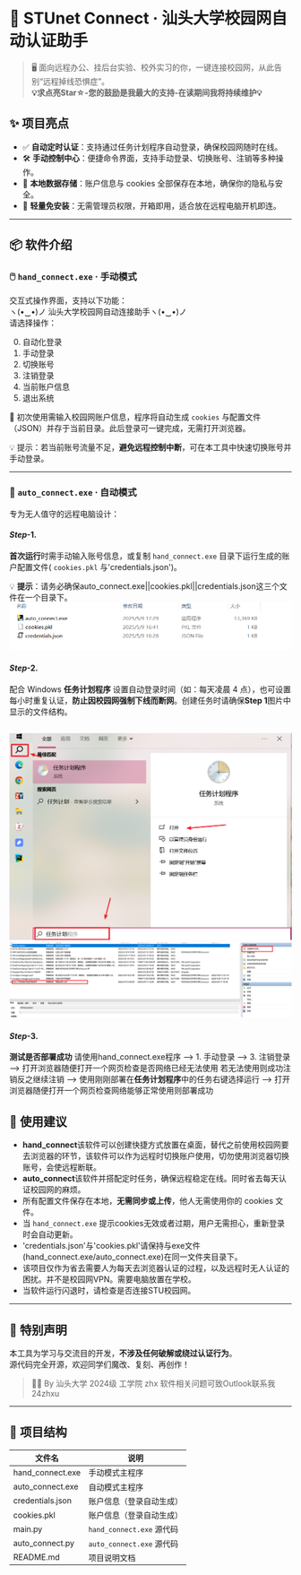 # 🚀 STUnet Connect · 汕头大学校园网自动认证助手

> 🖥️ 面向远程办公、挂后台实验、校外实习的你，一键连接校园网，从此告别“远程掉线恐惧症”。  
**💡求点亮Star☆-您的鼓励是我最大的支持-在读期间我将持续维护💡**  
## ✨ 项目亮点

- ✅ **自动定时认证**：支持通过任务计划程序自动登录，确保校园网随时在线。
- 🛠️ **手动控制中心**：便捷命令界面，支持手动登录、切换账号、注销等多种操作。
- 🔐 **本地数据存储**：账户信息与 cookies 全部保存在本地，确保你的隐私与安全。
- 🧠 **轻量免安装**：无需管理员权限，开箱即用，适合放在远程电脑开机即连。
---

## 📦 软件介绍

### 🖱️ `hand_connect.exe` · 手动模式

交互式操作界面，支持以下功能：  
ヽ(•‿•)ノ 汕头大学校园网自动连接助手ヽ(•‿•)ノ  
请选择操作：

0. 自动化登录  
1. 手动登录  
2. 切换账号  
3. 注销登录  
4. 当前账户信息  
5. 退出系统  

📝 初次使用需输入校园网账户信息，程序将自动生成 `cookies` 与配置文件（JSON）并存于当前目录。此后登录可一键完成，无需打开浏览器。

💡 提示：若当前账号流量不足，**避免远程控制中断**，可在本工具中快速切换账号并手动登录。

---

### 🤖 `auto_connect.exe` · 自动模式

专为无人值守的远程电脑设计：  

#### *Step*-1. 
**首次运行**时需手动输入账号信息，或复制 `hand_connect.exe` 目录下运行生成的账户配置文件( `cookies.pkl` 与'credentials.json')。   

💡 **提示**：请务必确保auto_connect.exe||cookies.pkl||credentials.json这三个文件在一个目录下。  
![任务计划程序](https://github.com/xuzhihaoup/STUnet_connect/blob/main/image/文件目录.png)  

#### *Step*-2. 
配合 Windows **任务计划程序** 设置自动登录时间（如：每天凌晨 4 点），也可设置每小时重复认证，**防止因校园网强制下线而断网**。创建任务时请确保**Step 1**图片中显示的文件结构。

![任务计划程序](https://github.com/xuzhihaoup/STUnet_connect/blob/main/image/step2.png)
![自动值守](https://github.com/xuzhihaoup/STUnet_connect/blob/main/image/自动任务.png)
---
#### *Step*-3. 
**测试是否部署成功** 请使用hand_connect.exe程序 --> 1. 手动登录 --> 3. 注销登录 --> 打开浏览器随便打开一个网页检查是否网络已经无法使用 若无法使用则成功注销反之继续注销 --> 使用刚刚部署在**任务计划程序**中的任务右键选择运行 -->  打开浏览器随便打开一个网页检查网络能够正常使用则部署成功
## 🧩 使用建议

- **hand_connect**该软件可以创建快捷方式放置在桌面，替代之前使用校园网要去浏览器的环节，该软件可以作为远程时切换账户使用，切勿使用浏览器切换账号，会使远程断联。  
- **auto_connect**该软件并搭配定时任务，确保远程稳定在线。同时省去每天认证校园网的麻烦。  
- 所有配置文件保存在本地，**无需同步或上传**，他人无需使用你的 cookies 文件。  
- 当 `hand_connect.exe` 提示cookies无效或者过期，用户无需担心，重新登录时会自动更新。  
- 'credentials.json'与'cookies.pkl'请保持与exe文件(hand_connect.exe/auto_connect.exe)在同一文件夹目录下。  
- 该项目仅作为省去需要人为每天去浏览器认证的过程，以及远程时无人认证的困扰。并不是校园网VPN。需要电脑放置在学校。  
- 当软件运行闪退时，请检查是否连接STU校园网。  

---

## 💬 特别声明

本工具为学习与交流目的开发，**不涉及任何破解或绕过认证行为**。  
源代码完全开源，欢迎同学们魔改、复刻、再创作！

> 🧑‍💻 By 汕头大学 2024级 工学院 zhx
> 软件相关问题可致Outlook联系我24zhxu

---

## 📁 项目结构

| 文件名              | 说明                        |
|---------------------|------------------------------|
| hand_connect.exe    | 手动模式主程序               |
| auto_connect.exe    | 自动模式主程序               |
| credentials.json    | 账户信息（登录自动生成）     |
| cookies.pkl         | 账户信息（登录自动生成）     |
| main.py             | `hand_connect.exe` 源代码    |
| auto_connect.py     | `auto_connect.exe` 源代码    |
| README.md           | 项目说明文档                 |

